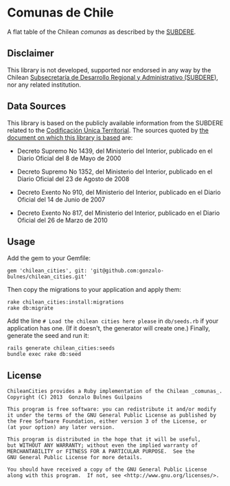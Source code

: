 Comunas de Chile
================

A flat table of the Chilean _comunas_ as described by the [SUBDERE][subdere].

  [subdere]: http://www.subdere.gov.cl


Disclaimer
----------

This library is not developed, supported nor endorsed in any way by the Chilean [Subsecretaría de Desarrollo Regional y Administrativo (SUBDERE)][subdere], nor any related institution.

Data Sources
------------

This library is based on the publicly available information from the SUBDERE related to the [Codificación Única Territorial][source]. The sources quoted by [the document on which this library is based][1] are:

- Decreto Supremo No 1439, del Ministerio del Interior, publicado en el Diario Oficial del 8 de Mayo de 2000
- Decreto Supremo No 1352, del Ministerio del Interior, publicado en el Diario Oficial del 23 de Agosto de 2008
- Decreto Exento No 910, del Ministerio del Interior, publicado en el Diario Oficial del 14 de Junio de 2007
- Decreto Exento No 817, del Ministerio del Interior, publicado en el Diario Oficial del 26 de Marzo de 2010

  [source]: http://www.subdere.gov.cl/documentacion/regiones-provincias-y-comunas-de-chile
  [1]: http://www.subdere.gov.cl/sites/default/files/documentos/articles-73111_recurso_2.pdf


Usage
-----

Add the gem to your Gemfile:

    gem 'chilean_cities', git: 'git@github.com:gonzalo-bulnes/chilean_cities.git'

Then copy the migrations to your application and apply them:

    rake chilean_cities:install:migrations
    rake db:migrate

Add the line `# Load the chilean cities here please` in `db/seeds.rb` if
your application has one. (If it doesn't, the generator will create one.)
Finally, generate the seed and run it:

    rails generate chilean_cities:seeds
    bundle exec rake db:seed

License
-------

    ChileanCities provides a Ruby implementation of the Chilean _comunas_.
    Copyright (C) 2013  Gonzalo Bulnes Guilpains

    This program is free software: you can redistribute it and/or modify
    it under the terms of the GNU General Public License as published by
    the Free Software Foundation, either version 3 of the License, or
    (at your option) any later version.

    This program is distributed in the hope that it will be useful,
    but WITHOUT ANY WARRANTY; without even the implied warranty of
    MERCHANTABILITY or FITNESS FOR A PARTICULAR PURPOSE.  See the
    GNU General Public License for more details.

    You should have received a copy of the GNU General Public License
    along with this program.  If not, see <http://www.gnu.org/licenses/>.
